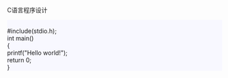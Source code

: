
C语言程序设计
<html lang="en" xmlns="http://www.w3.org/1999/xhtml">
<head>
    <meta charset="utf-8" />
    <title>C语言程序设计</title>
</head>
<body>
    <div style="background-color:ghostwhite;">
            <br /> #include(stdio.h);
            <br /> int main()
            <br /> {
            <br />     printf("Hello world!");
            <br />     return  0;
            <br />}
    </div>
</body>
</html>

